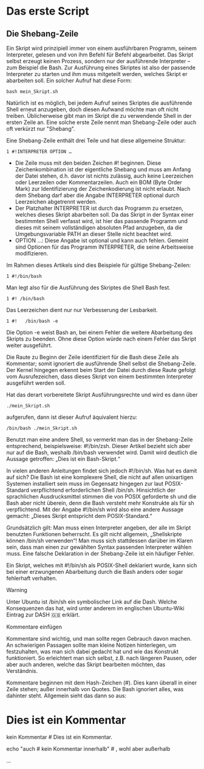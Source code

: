 # Das erste Script

## Die Shebang-Zeile

Ein Skript wird prinzipiell immer von einem ausführbaren Programm, seinem Interpreter, gelesen und von ihm Befehl für Befehl abgearbeitet. Das Skript selbst erzeugt 
keinen Prozess, sondern nur der ausführende Interpreter – zum Beispiel die Bash. Zur Ausführung eines Skriptes ist also der passende Interpreter zu 
starten und ihm muss mitgeteilt werden, welches Skript er abarbeiten soll. Ein solcher Aufruf hat diese Form:
```
bash mein_Skript.sh 
```
Natürlich ist es möglich, bei jedem Aufruf seines Skriptes die ausführende Shell erneut anzugeben, doch diesen Aufwand möchte man oft 
nicht treiben. Üblicherweise gibt man im Skript die zu verwendende Shell in der ersten Zeile an. Eine solche erste Zeile nennt man Shebang-Zeile oder 
auch oft verkürzt nur "Shebang".

Eine Shebang-Zeile enthält drei Teile und hat diese allgemeine Struktur:
```
1 #!INTERPRETER OPTION …
```
+ Die Zeile muss mit den beiden Zeichen #! beginnen. Diese Zeichenkombination ist der eigentliche Shebang und muss am Anfang der Datei stehen, d.h. davor ist nichts 
zulässig, auch keine Leerzeichen oder Leerzeilen oder Kommentarzeilen. Auch ein BOM (Byte Order Mark) zur Identifizierung der Zeichenkodierung ist nicht erlaubt. 
Nach dem Shebang darf aber die Angabe INTERPRETER optional durch Leerzeichen abgetrennt werden.
+ Der Platzhalter INTERPRETER ist durch das Programm zu ersetzen, welches dieses Skript abarbeiten soll. Da das Skript in der Syntax einer bestimmten Shell verfasst wird, 
ist hier das passende Programm und dieses mit seinem vollständigen absoluten Pfad anzugeben, da die Umgebungsvariable PATH an dieser Stelle nicht beachtet wird.
+ OPTION …: Diese Angabe ist optional und kann auch fehlen. Gemeint sind Optionen für das Programm INTERPRETER, die seine Arbeitsweise modifizieren.

Im Rahmen dieses Artikels sind dies Beispiele für gültige Shebang-Zeilen:
```
1 #!/bin/bash
```
Man legt also für die Ausführung des Skriptes die Shell Bash fest.
```
1 #! /bin/bash
```
Das Leerzeichen dient nur nur Verbesserung der Lesbarkeit.
```
1 #!   /bin/bash -e
```
Die Option -e weist Bash an, bei einem Fehler die weitere Abarbeitung des Skripts zu beenden. Ohne diese Option würde nach einem Fehler das Skript weiter ausgeführt.

Die Raute zu Beginn der Zeile identifiziert für die Bash diese Zeile als Kommentar; somit ignoriert die ausführende Shell selbst die Shebang-Zeile. Der Kernel hingegen erkennt beim Start der Datei durch diese Raute gefolgt vom Ausrufezeichen, dass dieses Skript von einem bestimmten Interpreter ausgeführt werden soll.

Hat das derart vorbereitete Skript Ausführungsrechte und wird es dann über
```
./mein_Skript.sh 
```
aufgerufen, dann ist dieser Aufruf äquivalent hierzu:
```
/bin/bash ./mein_Skript.sh 
```
Benutzt man eine andere Shell, so vermerkt man das in der Shebang-Zeile entsprechend, beispielsweise: #!/bin/zsh. Dieser Artikel bezieht sich aber nur auf die Bash, 
weshalb /bin/bash verwendet wird. Damit wird deutlich die Aussage getroffen: „Dies ist ein Bash-Skript.“

In vielen anderen Anleitungen findet sich jedoch #!/bin/sh. Was hat es damit auf sich? Die Bash ist eine komplexere Shell, die nicht auf allen unixartigen Systemen 
installiert sein muss im Gegensatz hingegen zur laut POSIX-Standard verpflichtend erforderlichen Shell /bin/sh. Hinsichtlich der sprachlichen Ausdrucksmittel stimmen 
die von POSIX geforderte sh und die Bash aber nicht überein, denn die Bash versteht mehr Konstrukte als für sh verpflichtend. Mit der Angabe #!/bin/sh wird also eine 
andere Aussage gemacht: „Dieses Skript entspricht dem POSIX-Standard.“

Grundsätzlich gilt: Man muss einen Interpreter angeben, der alle im Skript benutzten Funktionen beherrscht. Es gilt nicht allgemein, „Shellskripte können /bin/sh verwenden“! Man muss sich stattdessen darüber im Klaren sein, dass man einen zur gewählten Syntax passenden Interpreter wählen muss. Eine falsche Deklaration in der Shebang-Zeile ist ein häufiger Fehler.

Ein Skript, welches mit #!/bin/sh als POSIX-Shell deklariert wurde, kann sich bei einer erzwungenen Abarbeitung durch die Bash anders oder sogar fehlerhaft verhalten.

> [!WARNING]
> Unter Ubuntu ist /bin/sh ein symbolischer Link auf die Dash. Welche Konsequenzen das hat, wird unter anderem im englischen Ubuntu-Wiki Eintrag zur DASH 🇬🇧 erklärt.

Kommentare einfügen

Kommentare sind wichtig, und man sollte regen Gebrauch davon machen. An schwierigen Passagen sollte man kleine Notizen hinterlegen, um festzuhalten, was man sich dabei gedacht hat und wie das Konstrukt funktioniert. So erleichtert man sich selbst, z.B. nach längeren Pausen, oder aber auch anderen, welche das Skript bearbeiten möchten, das Verständnis.

Kommentare beginnen mit dem Hash-Zeichen (#). Dies kann überall in einer Zeile stehen; außer innerhalb von Quotes. Die Bash ignoriert alles, was dahinter steht. 
Allgemein sieht das dann so aus:

# Dies ist ein Kommentar

kein Kommentar # Dies ist ein Kommentar.

echo "auch # kein Kommentar innerhalb" # , wohl aber außerhalb

...
